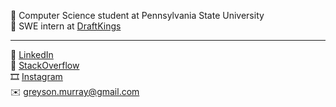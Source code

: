 🦁 Computer Science student at Pennsylvania State University\
👑 SWE intern at [DraftKings](https://www.draftkings.com/)

---

🔗 [LinkedIn](https://www.linkedin.com/in/greyson-murray/)\
🥞 [StackOverflow](https://stackoverflow.com/users/12326283/gmdev)\
🎞 [Instagram](https://www.instagram.com/greyson.murray/)\
✉️ greyson.murray@gmail.com
